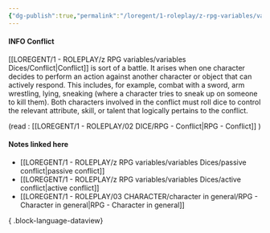 ```yaml
---
{"dg-publish":true,"permalink":"/loregent/1-roleplay/z-rpg-variables/variables-dices/conflict/","noteIcon":""}
---
```


#### INFO Conflict

[[LOREGENT/1 - ROLEPLAY/z RPG variables/variables Dices/Conflict\|Conflict]] is sort of a battle. It arises when one character decides to perform an action against another character or object that can actively respond. This includes, for example, combat with a sword, arm wrestling, lying, sneaking (where a character tries to sneak up on someone to kill them). Both characters involved in the conflict must roll dice to control the relevant attribute, skill, or talent that logically pertains to the conflict.

(read : [[LOREGENT/1 - ROLEPLAY/02 DICE/RPG - Conflict\|RPG - Conflict]] )

#### Notes linked here
- [[LOREGENT/1 - ROLEPLAY/z RPG variables/variables Dices/passive conflict\|passive conflict]]
- [[LOREGENT/1 - ROLEPLAY/z RPG variables/variables Dices/active conflict\|active conflict]]
- [[LOREGENT/1 - ROLEPLAY/03 CHARACTER/character in general/RPG - Character in general\|RPG - Character in general]]

{ .block-language-dataview}
